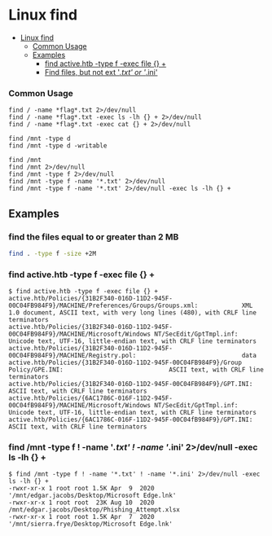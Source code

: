 # Linux find

- [Linux find](#linux-find)
    - [Common Usage](#common-usage)
    - [Examples](#examples)
        - [find active.htb -type f -exec file {} +](#find-activehtb--type-f--exec-file)
        - [Find files, but not ext '*.txt' or '*.ini'](#find-mnt--type-f---name-txt---name-ini-2devnull--exec-ls--lh)

### Common Usage
```
find / -name *flag*.txt 2>/dev/null
find / -name *flag*.txt -exec ls -lh {} + 2>/dev/null
find / -name *flag*.txt -exec cat {} + 2>/dev/null

find /mnt -type d
find /mnt -type d -writable

find /mnt
find /mnt 2>/dev/null
find /mnt -type f 2>/dev/null
find /mnt -type f -name '*.txt' 2>/dev/null
find /mnt -type f -name '*.txt' 2>/dev/null -exec ls -lh {} +
```

## Examples

### find the files equal to or greater than 2 MB
```sh
find . -type f -size +2M
```
### find active.htb -type f -exec file {} +
```
$ find active.htb -type f -exec file {} +
active.htb/Policies/{31B2F340-016D-11D2-945F-00C04FB984F9}/MACHINE/Preferences/Groups/Groups.xml:            XML 1.0 document, ASCII text, with very long lines (480), with CRLF line terminators
active.htb/Policies/{31B2F340-016D-11D2-945F-00C04FB984F9}/MACHINE/Microsoft/Windows NT/SecEdit/GptTmpl.inf: Unicode text, UTF-16, little-endian text, with CRLF line terminators
active.htb/Policies/{31B2F340-016D-11D2-945F-00C04FB984F9}/MACHINE/Registry.pol:                             data
active.htb/Policies/{31B2F340-016D-11D2-945F-00C04FB984F9}/Group Policy/GPE.INI:                             ASCII text, with CRLF line terminators
active.htb/Policies/{31B2F340-016D-11D2-945F-00C04FB984F9}/GPT.INI:                                          ASCII text, with CRLF line terminators
active.htb/Policies/{6AC1786C-016F-11D2-945F-00C04fB984F9}/MACHINE/Microsoft/Windows NT/SecEdit/GptTmpl.inf: Unicode text, UTF-16, little-endian text, with CRLF line terminators
active.htb/Policies/{6AC1786C-016F-11D2-945F-00C04fB984F9}/GPT.INI:                                          ASCII text, with CRLF line terminators
```

### find /mnt -type f ! -name '*.txt' ! -name '*.ini' 2>/dev/null -exec ls -lh {} +
```
$ find /mnt -type f ! -name '*.txt' ! -name '*.ini' 2>/dev/null -exec ls -lh {} +
-rwxr-xr-x 1 root root 1.5K Apr  9  2020 '/mnt/edgar.jacobs/Desktop/Microsoft Edge.lnk'
-rwxr-xr-x 1 root root  23K Aug 10  2020  /mnt/edgar.jacobs/Desktop/Phishing_Attempt.xlsx
-rwxr-xr-x 1 root root 1.5K Apr  7  2020 '/mnt/sierra.frye/Desktop/Microsoft Edge.lnk'
```